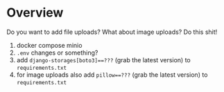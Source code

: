 # Overview

Do you want to add file uploads? What about image uploads? Do this shit!

1. docker compose minio
2. `.env` changes or something?
3. add `django-storages[boto3]==???` (grab the latest version) to `requirements.txt`
4. for image uploads also add `pillow==???` (grab the latest version) to `requirements.txt`
